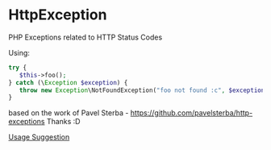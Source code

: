 HttpException
=============

PHP Exceptions related to HTTP Status Codes

Using:

```php
try {
   $this->foo();
} catch (\Exception $exception) {
   throw new Exception\NotFoundException("foo not found :c", $exception);
}
```

based on the work of Pavel Sterba - <https://github.com/pavelsterba/http-exceptions> Thanks :D

[Usage Suggestion](USAGE_SUGGESTION.md)
